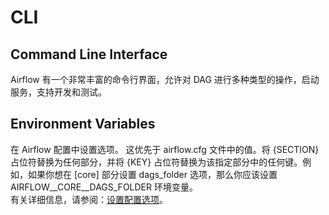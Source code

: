 # CLI
## Command Line Interface
Airflow 有一个非常丰富的命令行界面，允许对 DAG 进行多种类型的操作，启动服务，支持开发和测试。
## Environment Variables
在 Airflow 配置中设置选项。 这优先于 airflow.cfg 文件中的值。将 {SECTION} 占位符替换为任何部分，并将 {KEY} 占位符替换为该指定部分中的任何键。例如，如果你想在 [core] 部分设置 dags_folder 选项，那么你应该设置 AIRFLOW__CORE__DAGS_FOLDER 环境变量。  
有关详细信息，请参阅：[设置配置选项](https://airflow.apache.org/docs/apache-airflow/2.2.5/howto/set-config.html)。